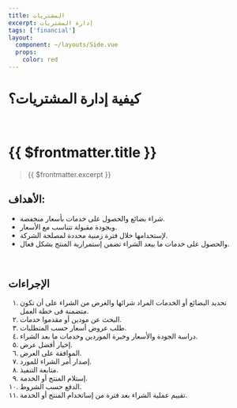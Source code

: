 ```yaml
---
title: المشتريات
excerpt: إدارة المشتريات
tags: ['financial']
layout: 
  component: ~/layouts/Side.vue
  props:
    color: red
---
```

<style>
  li {
    margin-right: 30px;
  }
  ol {
    list-style-type: arabic-indic;
  }
</style>


# كيفية إدارة المشتريات؟
<br />
<div style="">
 <g-image alt="Example image" src="~/assets/img/unnamed.jpg" style="width: 80%; display: block; margin: auto;" />
</div>

# {{ $frontmatter.title }}

  > {{ $frontmatter.excerpt }}

## الأهداف:
* شراء بضائع والحصول على خدمات بأسعار منخفضة.
* وبجودة مقبولة تتناسب مع الأسعار.
* لإستخدامها خلال فترة زمنية محددة لمصلحة الشركة.
* والحصول على خدمات ما بيعد الشراء تضمن إستمرارية المنتج بشكل فعال.


<br >

## الإجراءات
1. تحديد البضائع أو الخدمات المراد شرائها والغرض من الشراء على أن تكون متضمنة فى خطة العمل.
3. البحث عن مودين أو مقدموا خدمات.
4. طلب عروض أسعار حسب المتطلبات.
5. دراسة الجودة والأسعار وخبرة الموردين وخدمات ما بعد الشراء.
6. إخيار أفضل عرض.
7. الموافقة على العرض.
8. إصدار أمر الشراء للمورد.
9. متابعة التنفيذ.
10. إستلام المنتج أو الخدمة.
11. الدفع حسب الشروط.
12. تقييم عملية الشراء بعد فترة من إساتخدام المنتج أو الخدمة.

